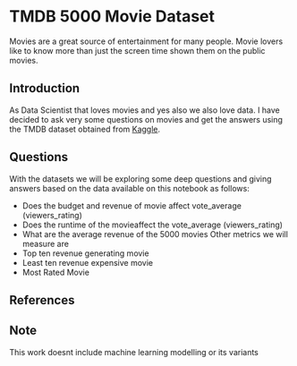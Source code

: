 # TMDB 5000 Movie Dataset
Movies are a great source of entertainment for many people. Movie lovers like to know more than just the screen time shown them on the public movies. 

## Introduction
As Data Scientist that loves movies and yes also we also love data. I have decided to ask very some questions on movies and get the answers using the TMDB dataset obtained from [Kaggle](https://www.kaggle.com/datasets/tmdb/tmdb-movie-metadata?select=tmdb_5000_movies.csv). 

## Questions
With the datasets we will be exploring some deep questions and giving answers based on the data available on this notebook as follows:
- Does the budget and revenue of movie affect vote_average (viewers_rating)
- Does the runtime of the movieaffect the vote_average (viewers_rating)
- What are the average revenue of the 5000 movies
Other metrics we will measure are
- Top ten revenue generating movie
- Least ten revenue expensive movie
- Most Rated Movie

## References

## Note
This work doesnt include machine learning modelling or its variants
